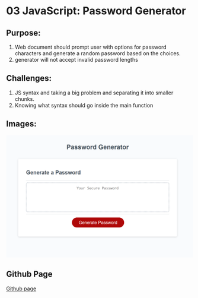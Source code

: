 # 03 JavaScript: Password Generator

## Purpose: 
  1. Web document should prompt user with options for password characters and generate a random password based on the choices.
  2. generator will not accept invalid password lengths

## Challenges:
  1. JS syntax and taking a big problem and separating it into smaller chunks.
  2. Knowing what syntax should go inside the main function

## Images:
  ![Password generator webdocument](./Assests/password-generator-image.png)
  
## Github Page
  [Github page](https://bosalinas.github.io/random-password-generator/)
